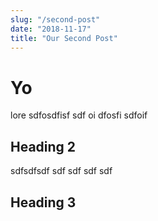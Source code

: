 ```yaml
---
slug: "/second-post"
date: "2018-11-17"
title: "Our Second Post"
---
```


# Yo

lore sdfosdfisf sdf oi dfosfi sdfoif

## Heading 2

sdfsdfsdf
sdf
sdf
sdf
sdf 

## Heading 3